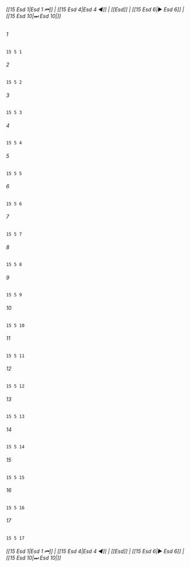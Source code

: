 
###### [[15 Esd 1|Esd 1 ⏮]] | [[15 Esd 4|Esd 4 ◀]] | [[Esd]] | [[15 Esd 6|▶ Esd 6]] | [[15 Esd 10|⏭ Esd 10|]]

###### 1
``` verse
15 5 1 
```
###### 2
``` verse
15 5 2 
```
###### 3
``` verse
15 5 3 
```
###### 4
``` verse
15 5 4 
```
###### 5
``` verse
15 5 5 
```
###### 6
``` verse
15 5 6 
```
###### 7
``` verse
15 5 7 
```
###### 8
``` verse
15 5 8 
```
###### 9
``` verse
15 5 9 
```
###### 10
``` verse
15 5 10 
```
###### 11
``` verse
15 5 11 
```
###### 12
``` verse
15 5 12 
```
###### 13
``` verse
15 5 13 
```
###### 14
``` verse
15 5 14 
```
###### 15
``` verse
15 5 15 
```
###### 16
``` verse
15 5 16 
```
###### 17
``` verse
15 5 17 
```

###### [[15 Esd 1|Esd 1 ⏮]] | [[15 Esd 4|Esd 4 ◀]] | [[Esd]] | [[15 Esd 6|▶ Esd 6]] | [[15 Esd 10|⏭ Esd 10|]]

